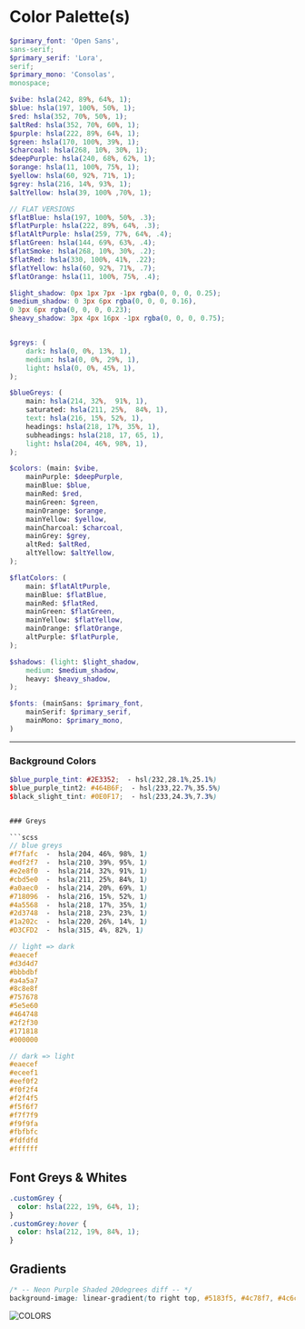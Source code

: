 # Color Palette(s)


```scss
$primary_font: 'Open Sans',
sans-serif;
$primary_serif: 'Lora',
serif;
$primary_mono: 'Consolas',
monospace;

$vibe: hsla(242, 89%, 64%, 1);
$blue: hsla(197, 100%, 50%, 1);
$red: hsla(352, 70%, 50%, 1);
$altRed: hsla(352, 70%, 60%, 1);
$purple: hsla(222, 89%, 64%, 1);
$green: hsla(170, 100%, 39%, 1);
$charcoal: hsla(268, 10%, 30%, 1);
$deepPurple: hsla(240, 68%, 62%, 1);
$orange: hsla(11, 100%, 75%, 1);
$yellow: hsla(60, 92%, 71%, 1);
$grey: hsla(216, 14%, 93%, 1);
$altYellow: hsla(39, 100% ,70%, 1);

// FLAT VERSIONS
$flatBlue: hsla(197, 100%, 50%, .3);
$flatPurple: hsla(222, 89%, 64%, .3);
$flatAltPurple: hsla(259, 77%, 64%, .4);
$flatGreen: hsla(144, 69%, 63%, .4);
$flatSmoke: hsla(268, 10%, 30%, .2);
$flatRed: hsla(330, 100%, 41%, .22);
$flatYellow: hsla(60, 92%, 71%, .7);
$flatOrange: hsla(11, 100%, 75%, .4);

$light_shadow: 0px 1px 7px -1px rgba(0, 0, 0, 0.25);
$medium_shadow: 0 3px 6px rgba(0, 0, 0, 0.16),
0 3px 6px rgba(0, 0, 0, 0.23);
$heavy_shadow: 3px 4px 16px -1px rgba(0, 0, 0, 0.75);


$greys: (
    dark: hsla(0, 0%, 13%, 1),
    medium: hsla(0, 0%, 29%, 1),
    light: hsla(0, 0%, 45%, 1),
);

$blueGreys: (
    main: hsla(214, 32%,  91%, 1),
    saturated: hsla(211, 25%,  84%, 1),
    text: hsla(216, 15%, 52%, 1),
    headings: hsla(218, 17%, 35%, 1),
    subheadings: hsla(218, 17, 65, 1),
    light: hsla(204, 46%, 98%, 1),
);

$colors: (main: $vibe,
    mainPurple: $deepPurple,
    mainBlue: $blue,
    mainRed: $red,
    mainGreen: $green,
    mainOrange: $orange,
    mainYellow: $yellow,
    mainCharcoal: $charcoal,
    mainGrey: $grey,
    altRed: $altRed,
    altYellow: $altYellow,
);

$flatColors: (
    main: $flatAltPurple,
    mainBlue: $flatBlue,
    mainRed: $flatRed,
    mainGreen: $flatGreen,
    mainYellow: $flatYellow,
    mainOrange: $flatOrange,
    altPurple: $flatPurple,
);

$shadows: (light: $light_shadow,
    medium: $medium_shadow,
    heavy: $heavy_shadow,
);

$fonts: (mainSans: $primary_font,
    mainSerif: $primary_serif,
    mainMono: $primary_mono,
)
```

-----------

### Background Colors
```scss
$blue_purple_tint: #2E3352;  - hsl(232,28.1%,25.1%)
$blue_purple_tint2: #464B6F;  - hsl(233,22.7%,35.5%)
$black_slight_tint: #0E0F17;  - hsl(233,24.3%,7.3%)


### Greys

```scss
// blue greys
#f7fafc  -  hsla(204, 46%, 98%, 1)
#edf2f7  -  hsla(210, 39%, 95%, 1)
#e2e8f0  -  hsla(214, 32%, 91%, 1)
#cbd5e0  -  hsla(211, 25%, 84%, 1)
#a0aec0  -  hsla(214, 20%, 69%, 1)
#718096  -  hsla(216, 15%, 52%, 1)
#4a5568  -  hsla(218, 17%, 35%, 1)
#2d3748  -  hsla(218, 23%, 23%, 1)
#1a202c  -  hsla(220, 26%, 14%, 1)
#D3CFD2  -  hsla(315, 4%, 82%, 1)

// light => dark
#eaecef	
#d3d4d7	
#bbbdbf	
#a4a5a7	
#8c8e8f	
#757678	
#5e5e60	
#464748	
#2f2f30	
#171818	
#000000

// dark => light
#eaecef	
#eceef1	
#eef0f2	
#f0f2f4	
#f2f4f5	
#f5f6f7	
#f7f7f9	
#f9f9fa	
#fbfbfc	
#fdfdfd	
#ffffff
```

## Font Greys & Whites
```css
.customGrey {
  color: hsla(222, 19%, 64%, 1);
}
.customGrey:hover {
  color: hsla(212, 19%, 84%, 1);
}
```

## Gradients
```css
/* -- Neon Purple Shaded 20degrees diff -- */
background-image: linear-gradient(to right top, #5183f5, #4c78f7, #4c6cf8, #5060f7, #5751f5);
```
![COLORS](https://user-images.githubusercontent.com/41505038/62709117-9e6bfe80-b9a9-11e9-8a31-74cb97c8e6c2.png)

